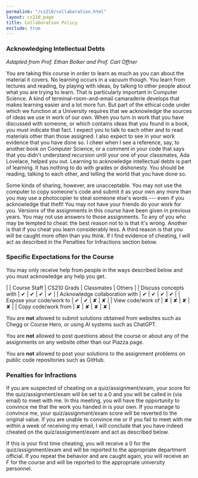 ```yaml
---
permalink: "/cs210/collaboration.html"
layout: cs210_page
title: Collaboration Policy
exclude: true
---
```


### Acknowledging Intellectual Debts

*Adapted from Prof. Ethan Bolker and Prof. Carl Offner*

You are taking this course in order to learn as much as you can about the material it covers. No learning occurs in a vacuum though. You learn from lectures and reading, by playing with ideas, by talking to other people about what you are trying to learn. That is particularly important in Computer Science. A kind of terminal-room-and-email camaraderie develops that makes learning easier and a lot more fun. But part of the ethical code under which we function at a University requires that we acknowledge the sources of ideas we use in work of our own. When you turn in work that you have discussed with someone, or which contains ideas that you found in a book, you must indicate that fact. I expect you to talk to each other and to read materials other than those assigned. I also expect to see in your work evidence that you have done so. I cheer when I see a reference, say, to another book on Computer Science, or a comment in your code that says that you didn't understand recursion until your one of your classmates, Ada Lovelace, helped you out. Learning to acknowledge intellectual debts is part of learning. It has nothing to do with grades or dishonesty. You should be reading, talking to each other, and telling the world that you have done so.

Some kinds of sharing, however, are unacceptable. You may not use the computer to copy someone's code and submit it as your own any more than you may use a photocopier to steal someone else's words --- even if you acknowledge that theft! You may not have your friends do your work for you. Versions of the assignments in this course have been given in previous years. You may not use answers to those assignments. To any of you who may be tempted to cheat: the best reason not to is that it's wrong. Another is that if you cheat you learn considerably less. A third reason is that you will be caught more often than you think. If I find evidence of cheating, I will act as described in the Penalties for Infractions section below.

### Specific Expectations for the Course

You may only receive help from people in the ways described below and you must acknowledge any help you get. 

|                                                     | Course Staff | CS210 Grads | Classmates | Others |
| Discuss concepts with                | &#10004; | &#10004; | &#10004; | &#10004; |
| Acknowledge collaboration with | &#10004; | &#10004; | &#10004; | &#10004; |
| Expose your code/work to          | &#10004; | &#10004; | &#10008; | &#10008; |
| View code/work of                      | &#10008; | &#10008; | &#10008; | &#10008; |
| Copy code/work from                 | &#10008; | &#10008; | &#10008; | &#10008; |

You are **not** allowed to submit solutions obtained from websites such as Chegg or Course Hero, or using AI systems such as ChatGPT.  

You are **not** allowed to post questions about the course or about any of the assignments on any website other than our Piazza page. 

You are **not** allowed to post your solutions to the assignment problems on public code repositories such as GitHub.

### Penalties for Infractions

If you are suspected of cheating on a quiz/assignment/exam, your score for the quiz/assignment/exam will be set to a 0 and you will be called in (via email) to meet with me. In this meeting, you will have the opportunity to convince me that the work you handed in is your own. If you manage to convince me, your quiz/assignment/exam score will be reverted to the original value. If you are unable to convince me or if you fail to meet with me within a week of receiving my email, I will conclude that you have indeed cheated on the quiz/assignment/exam and act as described below.

If this is your first time cheating, you will receive a 0 for the quiz/assignment/exam and will be reported to the appropriate department official. If you repeat the behavior and are caught again, you will receive an F for the course and will be reported to the appropriate university personnel.
